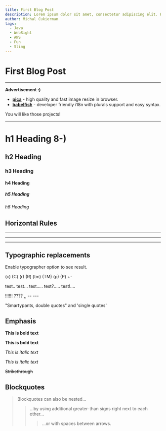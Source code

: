 ```yaml
---
title: First Blog Post
description: Lorem ipsum dolor sit amet, consectetur adipiscing elit. Praesent non libero enim. Mauris commodo justo vel ligula egestas imperdiet. Curabitur quis risus hendrerit, tristique arcu sit amet, dictum nisi. Nunc id efficitur nulla. Etiam at mi feugiat, varius tortor eu, pellentesque nisi.
author: Michal Cukierman
tags:
  - Java
  - WebSight
  - AWS
  - Fun
  - Sling
---
```

# First Blog Post
---

__Advertisement :)__

- __[pica](https://nodeca.github.io/pica/demo/)__ - high quality and fast image
  resize in browser.
- __[babelfish](https://github.com/nodeca/babelfish/)__ - developer friendly
  i18n with plurals support and easy syntax.

You will like those projects!

---

# h1 Heading 8-)
## h2 Heading
### h3 Heading
#### h4 Heading
##### h5 Heading
###### h6 Heading


## Horizontal Rules

___

---

***


## Typographic replacements

Enable typographer option to see result.

(c) (C) (r) (R) (tm) (TM) (p) (P) +-

test.. test... test..... test?..... test!....

!!!!!! ???? ,,  -- ---

"Smartypants, double quotes" and 'single quotes'


## Emphasis

**This is bold text**

__This is bold text__

*This is italic text*

_This is italic text_

~~Strikethrough~~


## Blockquotes


> Blockquotes can also be nested...
>> ...by using additional greater-than signs right next to each other...
> > > ...or with spaces between arrows.

